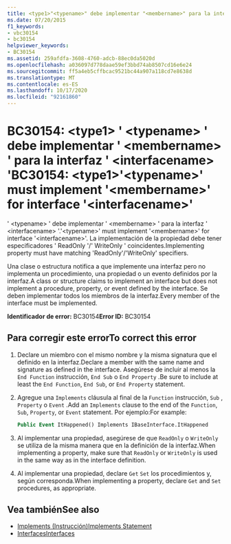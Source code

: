 ```yaml
---
title: <type1>"<typename>" debe implementar "<membername>" para la interfaz "<interfacename>"
ms.date: 07/20/2015
f1_keywords:
- vbc30154
- bc30154
helpviewer_keywords:
- BC30154
ms.assetid: 259afdfa-3608-4760-adcb-88ec0da5020d
ms.openlocfilehash: a036097d778daae59ef3bbd74ab8507cd16e6e24
ms.sourcegitcommit: ff5a4eb5cffbcac9521bc44a907a118cd7e8638d
ms.translationtype: MT
ms.contentlocale: es-ES
ms.lasthandoff: 10/17/2020
ms.locfileid: "92161860"
---
```

# <a name="bc30154-type1typename-must-implement-membername-for-interface-interfacename"></a><span data-ttu-id="572eb-102">BC30154: \<type1> ' \<typename> ' debe implementar ' \<membername> ' para la interfaz ' \<interfacename> '</span><span class="sxs-lookup"><span data-stu-id="572eb-102">BC30154: \<type1>'\<typename>' must implement '\<membername>' for interface '\<interfacename>'</span></span>

<span data-ttu-id="572eb-103">' \<typename> ' debe implementar ' \<membername> ' para la interfaz ' \<interfacename> '.</span><span class="sxs-lookup"><span data-stu-id="572eb-103">'\<typename>' must implement '\<membername>' for interface '\<interfacename>'.</span></span> <span data-ttu-id="572eb-104">La implementación de la propiedad debe tener especificadores ' ReadOnly '/' WriteOnly ' coincidentes.</span><span class="sxs-lookup"><span data-stu-id="572eb-104">Implementing property must have matching 'ReadOnly'/'WriteOnly' specifiers.</span></span>

 <span data-ttu-id="572eb-105">Una clase o estructura notifica a que implemente una interfaz pero no implementa un procedimiento, una propiedad o un evento definidos por la interfaz.</span><span class="sxs-lookup"><span data-stu-id="572eb-105">A class or structure claims to implement an interface but does not implement a procedure, property, or event defined by the interface.</span></span> <span data-ttu-id="572eb-106">Se deben implementar todos los miembros de la interfaz.</span><span class="sxs-lookup"><span data-stu-id="572eb-106">Every member of the interface must be implemented.</span></span>

 <span data-ttu-id="572eb-107">**Identificador de error:** BC30154</span><span class="sxs-lookup"><span data-stu-id="572eb-107">**Error ID:** BC30154</span></span>

## <a name="to-correct-this-error"></a><span data-ttu-id="572eb-108">Para corregir este error</span><span class="sxs-lookup"><span data-stu-id="572eb-108">To correct this error</span></span>

1. <span data-ttu-id="572eb-109">Declare un miembro con el mismo nombre y la misma signatura que el definido en la interfaz.</span><span class="sxs-lookup"><span data-stu-id="572eb-109">Declare a member with the same name and signature as defined in the interface.</span></span> <span data-ttu-id="572eb-110">Asegúrese de incluir al menos la `End Function` instrucción, `End Sub` o `End Property` .</span><span class="sxs-lookup"><span data-stu-id="572eb-110">Be sure to include at least the `End Function`, `End Sub`, or `End Property` statement.</span></span>

2. <span data-ttu-id="572eb-111">Agregue una `Implements` cláusula al final de la `Function` instrucción, `Sub` , `Property` o `Event` .</span><span class="sxs-lookup"><span data-stu-id="572eb-111">Add an `Implements` clause to the end of the `Function`, `Sub`, `Property`, or `Event` statement.</span></span> <span data-ttu-id="572eb-112">Por ejemplo:</span><span class="sxs-lookup"><span data-stu-id="572eb-112">For example:</span></span>

    ```vb
    Public Event ItHappened() Implements IBaseInterface.ItHappened
    ```

3. <span data-ttu-id="572eb-113">Al implementar una propiedad, asegúrese de que `ReadOnly` o `WriteOnly` se utiliza de la misma manera que en la definición de la interfaz.</span><span class="sxs-lookup"><span data-stu-id="572eb-113">When implementing a property, make sure that `ReadOnly` or `WriteOnly` is used in the same way as in the interface definition.</span></span>

4. <span data-ttu-id="572eb-114">Al implementar una propiedad, declare `Get` `Set` los procedimientos y, según corresponda.</span><span class="sxs-lookup"><span data-stu-id="572eb-114">When implementing a property, declare `Get` and `Set` procedures, as appropriate.</span></span>

## <a name="see-also"></a><span data-ttu-id="572eb-115">Vea también</span><span class="sxs-lookup"><span data-stu-id="572eb-115">See also</span></span>

- [<span data-ttu-id="572eb-116">Implements (Instrucción)</span><span class="sxs-lookup"><span data-stu-id="572eb-116">Implements Statement</span></span>](../statements/implements-statement.md)
- [<span data-ttu-id="572eb-117">Interfaces</span><span class="sxs-lookup"><span data-stu-id="572eb-117">Interfaces</span></span>](../../programming-guide/language-features/interfaces/index.md)
